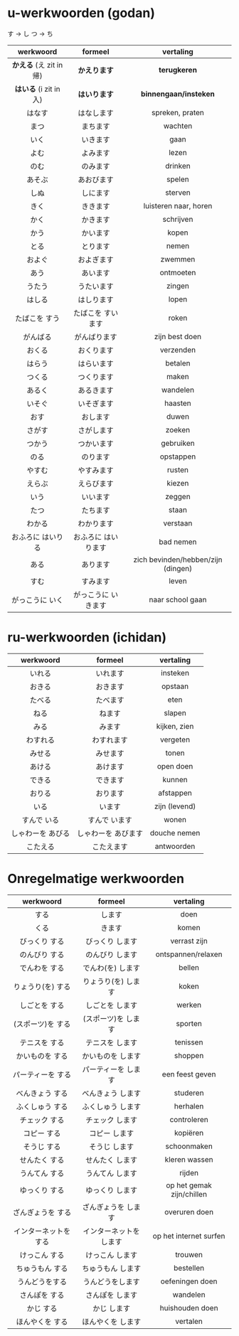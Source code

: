# u-werkwoorden (godan)

す -> し
つ -> ち

|         werkwoord         |       formeel       |             vertaling              |
|:-------------------------:|:-------------------:|:----------------------------------:|
| **かえる** (え zit in 帰) |   **かえります**    |           **terugkeren**           |
| **はいる** (i zit in 入)  |   **はいります**    |      **binnengaan/insteken**       |
|          はなす           |     はなします      |          spreken, praten           |
|           まつ            |      まちます       |              wachten               |
|           いく            |      いきます       |                gaan                |
|           よむ            |      よみます       |               lezen                |
|           のむ            |      のみます       |              drinken               |
|          あそぶ           |     あおびます      |               spelen               |
|           しぬ            |      しにます       |              sterven               |
|           きく            |      ききます       |       luisteren naar, horen        |
|           かく            |      かきます       |             schrijven              |
|           かう            |      かいます       |               kopen                |
|           とる            |      とります       |               nemen                |
|          およぐ           |     およぎます      |              zwemmen               |
|           あう            |      あいます       |             ontmoeten              |
|          うたう           |     うたいます      |               zingen               |
|          はしる           |     はしります      |               lopen                |
|       たばこを すう       |  たばこを すいます  |               roken                |
|         がんばる          |    がんばります     |           zijn best doen           |
|          おくる           |     おくります      |             verzenden              |
|          はらう           |     はらいます      |              betalen               |
|          つくる           |     つくります      |               maken                |
|          あるく           |     あるきます      |              wandelen              |
|          いそぐ           |     いそぎます      |              haasten               |
|           おす            |      おします       |               duwen                |
|          さがす           |     さがします      |               zoeken               |
|          つかう           |     つかいます      |             gebruiken              |
|           のる            |      のります       |             opstappen              |
|          やすむ           |     やすみます      |               rusten               |
|          えらぶ           |     えらびます      |               kiezen               |
|           いう            |      いいます       |               zeggen               |
|           たつ            |      たちます       |               staan                |
|          わかる           |     わかります      |              verstaan              |
|     おふろに はいりる     | おふろに はいります |             bad nemen              |
|           ある            |      あります       | zich bevinden/hebben/zijn (dingen) |
|           すむ            |      すみます       |               leven                |
|      がっこうに いく      | がっこうに いきます |          naar school gaan          |

# ru-werkwoorden (ichidan)

|     werkwoord     |       formeel       |   vertaling   |
|:-----------------:|:-------------------:|:-------------:|
|      いれる       |      いれます       |   insteken    |
|      おきる       |      おきます       |    opstaan    |
|      たべる       |      たべます       |     eten      |
|       ねる        |       ねます        |    slapen     |
|       みる        |       みます        | kijken, zien  |
|     わすれる      |     わすれます      |   vergeten    |
|      みせる       |      みせます       |     tonen     |
|      あける       |      あけます       |   open doen   |
|      できる       |      できます       |    kunnen     |
|      おりる       |      おります       |   afstappen   |
|       いる        |       います        | zijn (levend) |
|    すんで いる    |    すんで います    |     wonen     |
| しゃわーを あびる | しゃわーを あびます | douche nemen  |
|     こたえる      |     こたえます      |  antwoorden   |

# Onregelmatige werkwoorden

|       werkwoord       |         formeel         |         vertaling         |
|:---------------------:|:-----------------------:|:-------------------------:|
|         する          |         します          |           doen            |
|         くる          |         きます          |           komen           |
|     びっくり する     |     びっくり します     |       verrast zijn        |
|     のんびり する     |     のんびり します     |    ontspannen/relaxen     |
|     でんわを する     |    でんわ(を) します    |          bellen           |
|   りょうり(を) する   |   りょうり(を) します   |           koken           |
|     しごとを する     |     しごとを します     |          werken           |
|   (スポーツ)を する   |   (スポーツ)を します   |          sporten          |
|     テニスを する     |     テニスを します     |         tenissen          |
|    かいものを する    |    かいものを します    |          shoppen          |
|   パーティーを する   |   パーティーを します   |      een feest geven      |
|    べんきょう する    |    べんきょう します    |         studeren          |
|    ふくしゅう する    |    ふくしゅう します    |         herhalen          |
|     チェック する     |     チェック します     |        controleren        |
|      コピー する      |      コピー します      |         kopiëren          |
|      そうじ する      |      そうじ します      |        schoonmaken        |
|     せんたく する     |     せんたく します     |       kleren wassen       |
|     うんてん する     |     うんてん します     |          rijden           |
|     ゆっくり する     |     ゆっくり します     | op het gemak zijn/chillen |
|   ざんぎょうを する   |   ざんぎょうを します   |       overuren doen       |
| インターネットを する | インターネットを します |  op het internet surfen   |
|     けっこん する     |     けっこん します     |          trouwen          |
|    ちゅうもん する    |    ちゅうもん します    |         bestellen         |
|    うんどうをする     |    うんどうをします     |      oefeningen doen      |
|     さんぽを する     |     さんぽを します     |         wandelen          |
|       かじ する       |       かじ します       |      huishouden doen      |
|    ほんやくを する    |    ほんやくを します    |         vertalen          |
